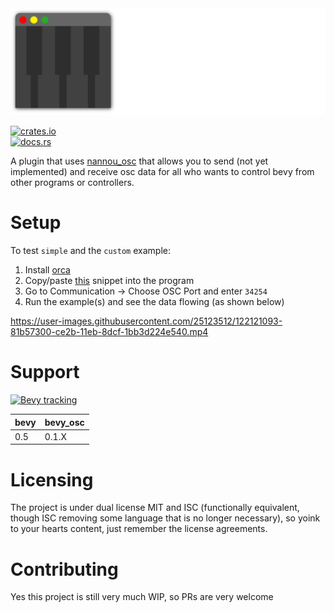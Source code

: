 
<div align="left">
<a href="https://github.com/BlackPhlox/bevy_osc"><img src="https://raw.githubusercontent.com/BlackPhlox/BlackPhlox/master/bevy_osc.svg" alt="bevy_osc"></a>
</div>

[![crates.io](https://img.shields.io/crates/v/bevy_osc)](https://crates.io/crates/bevy_osc)</br>[![docs.rs](https://docs.rs/bevy_osc/badge.svg)](https://docs.rs/bevy_osc)

A plugin that uses [nannou_osc](https://github.com/nannou-org/nannou/tree/master/nannou_osc) that allows you to send (not yet implemented) and receive osc data for all who wants to control bevy from other programs or controllers.

# Setup

To test `simple` and the `custom` example:
1. Install [orca](https://hundredrabbits.itch.io/orca)
2. Copy/paste [this](https://git.sr.ht/~rabbits/orca-examples/tree/master/basics/_osc.orca) snippet into the program 
3. Go to Communication -> Choose OSC Port and enter `34254`
4. Run the example(s) and see the data flowing (as shown below)

https://user-images.githubusercontent.com/25123512/122121093-81b57300-ce2b-11eb-8dcf-1bb3d224e540.mp4

# Support
[![Bevy tracking](https://img.shields.io/badge/Bevy%20tracking-released%20version-lightblue)](https://github.com/bevyengine/bevy/blob/main/docs/plugins_guidelines.md#main-branch-tracking)

|bevy|bevy_osc|
|---|---|
|0.5|0.1.X|

# Licensing
The project is under dual license MIT and ISC (functionally equivalent, though ISC removing some language that is no longer necessary), so yoink to your hearts content, just remember the license agreements.

# Contributing
Yes this project is still very much WIP, so PRs are very welcome
